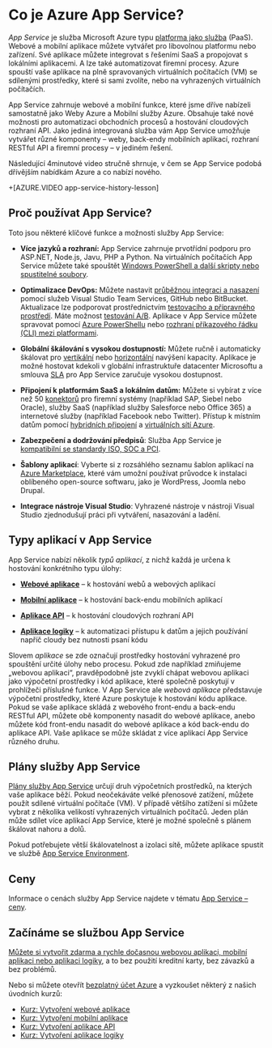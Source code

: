 <properties 
    pageTitle="Azure App Service pro webové a mobilní aplikace | Microsoft Azure" 
    description="Zjistěte, jak vám může Azure App Service pomoci s vývojem, nasazením a správou webových a mobilních aplikací." 
    keywords="app service, azure app service, app service cost, scale, scalable, app deployment, azure app deployment, paas, platform-as-a-service"
    services="app-service" 
    documentationCenter="" 
    authors="omarkmsft" 
    manager="dwrede" 
    editor="jimbe"/>

<tags 
    ms.service="app-service" 
    ms.workload="na" 
    ms.tgt_pltfrm="na" 
    ms.devlang="na" 
    ms.topic="get-started-article" 
    ms.date="05/25/2016" 
    ms.author="omark"/>

# Co je Azure App Service?

*App Service* je služba Microsoft Azure typu [platforma jako služba](https://en.wikipedia.org/wiki/Platform_as_a_service) (PaaS). Webové a mobilní aplikace můžete vytvářet pro libovolnou platformu nebo zařízení. Své aplikace můžete integrovat s řešeními SaaS a propojovat s lokálními aplikacemi. A lze také automatizovat firemní procesy. Azure spouští vaše aplikace na plně spravovaných virtuálních počítačích (VM) se sdílenými prostředky, které si sami zvolíte, nebo na vyhrazených virtuálních počítačích. 

App Service zahrnuje webové a mobilní funkce, které jsme dříve nabízeli samostatně jako Weby Azure a Mobilní služby Azure.  Obsahuje také nové možnosti pro automatizaci obchodních procesů a hostování cloudových rozhraní API. Jako jediná integrovaná služba vám App Service umožňuje vytvářet různé komponenty – weby, back-endy mobilních aplikací, rozhraní RESTful API a firemní procesy – v jediném řešení.

Následující 4minutové video stručně shrnuje, v čem se App Service podobá dřívějším nabídkám Azure a co nabízí nového.

+[AZURE.VIDEO app-service-history-lesson] 

## Proč používat App Service?

Toto jsou některé klíčové funkce a možnosti služby App Service: 

- **Více jazyků a rozhraní:** App Service zahrnuje prvotřídní podporu pro ASP.NET, Node.js, Javu, PHP a Python. Na virtuálních počítačích App Service můžete také spouštět [Windows PowerShell a další skripty nebo spustitelné soubory](../app-service-web/web-sites-create-web-jobs.md).

- **Optimalizace DevOps:** Můžete nastavit [průběžnou integraci a nasazení](../app-service-web/app-service-continous-deployment.md) pomocí služeb Visual Studio Team Services, GitHub nebo BitBucket. Aktualizace lze podporovat prostřednictvím [testovacího a přípravného prostředí](../app-service-web/web-sites-staged-publishing.md). Máte možnost [testování A/B](../app-service-web/app-service-web-test-in-production-get-start.md). Aplikace v App Service můžete spravovat pomocí [Azure PowerShellu](../powershell-install-configure.md) nebo [rozhraní příkazového řádku (CLI) mezi platformami](../xplat-cli-install.md).
 
- **Globální škálování s vysokou dostupností:** Můžete ručně i automaticky škálovat pro [vertikální](../app-service/app-service-scale.md) nebo [horizontální](../azure-portal/insights-how-to-scale.md) navýšení kapacity. Aplikace je možné hostovat kdekoli v globální infrastruktuře datacenter Microsoftu a smlouva [SLA](https://azure.microsoft.com/support/legal/sla/app-service/) pro App Service zaručuje vysokou dostupnost.

- **Připojení k platformám SaaS a lokálním datům:** Můžete si vybírat z více než 50 [konektorů](../connectors/apis-list.md) pro firemní systémy (například SAP, Siebel nebo Oracle), služby SaaS (například služby Salesforce nebo Office 365) a internetové služby (například Facebook nebo Twitter). Přístup k místním datům pomocí [hybridních připojení](../biztalk-services/integration-hybrid-connection-overview.md) a [virtuálních sítí Azure](../app-service-web/web-sites-integrate-with-vnet.md).

- **Zabezpečení a dodržování předpisů**: Služba App Service je [kompatibilní se standardy ISO, SOC a PCI](https://www.microsoft.com/TrustCenter/).

- **Šablony aplikací**: Vyberte si z rozsáhlého seznamu šablon aplikací na [Azure Marketplace](https://azure.microsoft.com/marketplace/), které vám umožní používat průvodce k instalaci oblíbeného open-source softwaru, jako je WordPress, Joomla nebo Drupal.

- **Integrace nástroje Visual Studio**: Vyhrazené nástroje v nástroji Visual Studio zjednodušují práci při vytváření, nasazování a ladění.

## Typy aplikací v App Service

App Service nabízí několik *typů aplikací*, z nichž každá je určena k hostování konkrétního typu úlohy:

- [**Webové aplikace**](../app-service-web/app-service-web-overview.md) – k hostování webů a webových aplikací

- [**Mobilní aplikace**](../app-service-mobile/app-service-mobile-value-prop.md) – k hostování back-endu mobilních aplikací
   
- [**Aplikace API**](../app-service-api/app-service-api-apps-why-best-platform.md) – k hostování cloudových rozhraní API 
 
- [**Aplikace logiky**](../app-service-logic/app-service-logic-what-are-logic-apps.md) – k automatizaci přístupu k datům a jejich používání napříč cloudy bez nutnosti psaní kódu

Slovem *aplikace* se zde označují prostředky hostování vyhrazené pro spouštění určité úlohy nebo procesu. Pokud zde například zmiňujeme „webovou aplikaci“, pravděpodobně jste zvyklí chápat webovou aplikaci jako výpočetní prostředky i kód aplikace, které společně poskytují v prohlížeči příslušné funkce. V App Service ale *webová aplikace* představuje výpočetní prostředky, které Azure poskytuje k hostování kódu aplikace. Pokud se vaše aplikace skládá z webového front-endu a back-endu RESTful API, můžete obě komponenty nasadit do webové aplikace, anebo můžete kód front-endu nasadit do webové aplikace a kód back-endu do aplikace API. Vaše aplikace se může skládat z více aplikací App Service různého druhu.

## Plány služby App Service

[Plány služby App Service](azure-web-sites-web-hosting-plans-in-depth-overview.md) určují druh výpočetních prostředků, na kterých vaše aplikace běží. Pokud neočekáváte velké přenosové zatížení, můžete použít sdílené virtuální počítače (VM). V případě většího zatížení si můžete vybrat z několika velikostí vyhrazených virtuálních počítačů. Jeden plán může sdílet více aplikací App Service, které je možné společně s plánem škálovat nahoru a dolů.

Pokud potřebujete větší škálovatelnost a izolaci sítě, můžete aplikace spustit ve službě [App Service Environment](../app-service-web/app-service-app-service-environment-intro.md). 

## Ceny

Informace o cenách služby App Service najdete v tématu [App Service – ceny](https://azure.microsoft.com/pricing/details/app-service/). 

## Začínáme se službou App Service

[Můžete si vytvořit zdarma a rychle dočasnou webovou aplikaci, mobilní aplikaci nebo aplikaci logiky](http://go.microsoft.com/fwlink/?LinkId=523751), a to bez použití kreditní karty, bez závazků a bez problémů.

Nebo si můžete otevřít [bezplatný účet Azure](https://azure.microsoft.com/pricing/free-trial/) a vyzkoušet některý z našich úvodních kurzů:

* [Kurz: Vytvoření webové aplikace](../app-service-web/app-service-web-get-started.md)
* [Kurz: Vytvoření mobilní aplikace](../app-service-mobile/app-service-mobile-android-get-started.md)
* [Kurz: Vytvoření aplikace API](../app-service-api/app-service-api-dotnet-get-started.md)
* [Kurz: Vytvoření aplikace logiky](../app-service-logic/app-service-logic-create-a-logic-app.md)



<!--HONumber=Jun16_HO2-->


